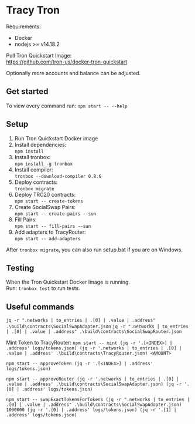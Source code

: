 # Tracy Tron

Requirements:

- Docker
- nodejs >= v14.18.2

Pull Tron Quickstart Image: <br>
https://github.com/tron-us/docker-tron-quickstart <br>

Optionally more accounts and balance can be adjusted.

## Get started

To view every command run: `npm start -- --help`<br>

## Setup

1. Run Tron Quickstart Docker image
2. Install dependencies: <br>`npm install`
3. Install tronbox: <br>`npm install -g tronbox`
4. Install compiler: <br>`tronbox --download-compiler 0.8.6`
5. Deploy contracts: <br>`tronbox migrate`
6. Deploy TRC20 contracts: <br>`npm start -- create-tokens`
7. Create SocialSwap Pairs: <br>`npm start -- create-pairs --sun`
8. Fill Pairs: <br> `npm start -- fill-pairs --sun`
9. Add adapters to TracyRouter: <br> `npm start -- add-adapters`

After `tronbox migrate`, you can also run setup.bat if you are on Windows.

## Testing

When the Tron Quickstart Docker Image is running. <br>
Run: `tronbox test` to run tests.

## Useful commands

`jq -r ".networks | to_entries | .[0] | .value | .address" .\build\contracts\SocialSwapAdapter.json`
`jq -r ".networks | to_entries | .[0] | .value | .address" .\build\contracts\SocialSwapRouter.json`

Mint Token to TracyRouter:
`npm start -- mint (jq -r '.[<INDEX>] | .address' logs/tokens.json) (jq -r '.networks | to_entries | .[0] | .value | .address' .\build\contracts\TracyRouter.json) <AMOUNT>`

`npm start -- approveToken (jq -r '.[<INDEX>] | .address' logs/tokens.json)`

`npm start -- approveRouter (jq -r '.networks | to_entries | .[0] | .value | .address' .\build\contracts\SocialSwapAdapter.json) (jq -r '.[0] | .address' logs/tokens.json)`

`npm start -- swapExactTokensForTokens (jq -r ".networks | to_entries | .[0] | .value | .address" .\build\contracts\SocialSwapAdapter.json) 1000000 (jq -r '.[0] | .address' logs/tokens.json) (jq -r '.[1] | .address' logs/tokens.json)`
